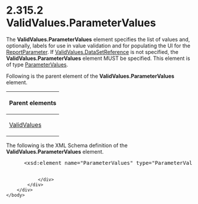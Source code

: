 <html dir="LTR" xmlns:mshelp="http://msdn.microsoft.com/mshelp" xmlns:ddue="http://ddue.schemas.microsoft.com/authoring/2003/5" xmlns:xlink="http://www.w3.org/1999/xlink" xmlns:tool="http://www.microsoft.com/tooltip">
    <head>
        <meta http-equiv="Content-Type" content="text/html; CHARSET=utf-8"></meta>
        <meta name="save" content="history"></meta>
        <title>2.315.2 ValidValues.ParameterValues</title>
        <xml>
            <mshelp:toctitle title="2.315.2 ValidValues.ParameterValues"></mshelp:toctitle>
            <mshelp:rltitle title="[MS-RDL]: ValidValues.ParameterValues"></mshelp:rltitle>
            <mshelp:keyword index="A" term="c4eaa375-0403-4ab5-bd3d-f9fd818675f8"></mshelp:keyword>
            <mshelp:attr name="DCSext.ContentType" value="open specification"></mshelp:attr>
            <mshelp:attr name="AssetID" value="c4eaa375-0403-4ab5-bd3d-f9fd818675f8"></mshelp:attr>
            <mshelp:attr name="TopicType" value="kbRef"></mshelp:attr>
            <mshelp:attr name="DCSext.Title" value="[MS-RDL]: ValidValues.ParameterValues" />
        </xml>
    </head>
    <body>
        <div id="header">
            <h1 class="heading">2.315.2 ValidValues.ParameterValues</h1>
        </div>
        <div id="mainSection">
            <div id="mainBody">
                <div id="allHistory" class="saveHistory"></div>
                <div id="sectionSection0" class="section" name="collapseableSection">
                    

<p>The <b>ValidValues.ParameterValues</b> element specifies the
list of values and, optionally, labels for use in value validation and for
populating the UI for the <a href="7c3f4c83-9172-48db-94c1-693295c5d623.htm">ReportParameter</a>.
If <a href="3219719c-6afa-4284-b72f-698590564f6a.htm">ValidValues.DataSetReference</a>
is not specified, the <b>ValidValues.ParameterValues</b> element MUST be
specified. This element is of type <a href="b018c9b5-98b9-400a-8dc4-06cbff216432.htm">ParameterValues</a>.</p>

<p>Following is the parent element of the <b>ValidValues.ParameterValues</b>
element.</p>

<table>
 <thead>
  <tr>
   <th>
   <p>Parent elements</p>
   </th>
  </tr>
 </thead>
 <tr>
  <td>
  <p><a href="241ed24f-ce24-46dd-963a-734fdba1532c.htm">ValidValues</a></p>
  </td>
 </tr>
</table>

<p>The following is the XML Schema definition of the <b>ValidValues.ParameterValues</b>
element.</p>

<dl>
<dd>
<div><pre> &lt;xsd:element name=&quot;ParameterValues&quot; type=&quot;ParameterValuesType&quot; minOccurs=&quot;0&quot; /&gt;
  
</pre></div>
</dd></dl>


                </div>
            </div>
        </div>
    </body>
</html>